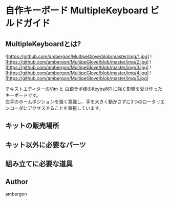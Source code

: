 # 自作キーボード MultipleKeyboard ビルドガイド
## MultipleKeyboardとは?
![https://github.com/ambergon/MultipeGlove/blob/master/img/1.jpg]
![https://github.com/ambergon/MultipeGlove/blob/master/img/2.jpg]
![https://github.com/ambergon/MultipeGlove/blob/master/img/3.jpg]
![https://github.com/ambergon/MultipeGlove/blob/master/img/4.jpg]
![https://github.com/ambergon/MultipeGlove/blob/master/img/5.jpg]

テキストエディターのVim と 白銀ラボ様のKeyball61 に強く影響を受け作ったキーボードです。<br>
左手のホームポジションを強く意識し、手を大きく動かさずに3つのロータリエンコーダにアクセスすることを重視しています。


## キットの販売場所
## キット以外に必要なパーツ
## 組み立てに必要な道具



## Author
ambergon


